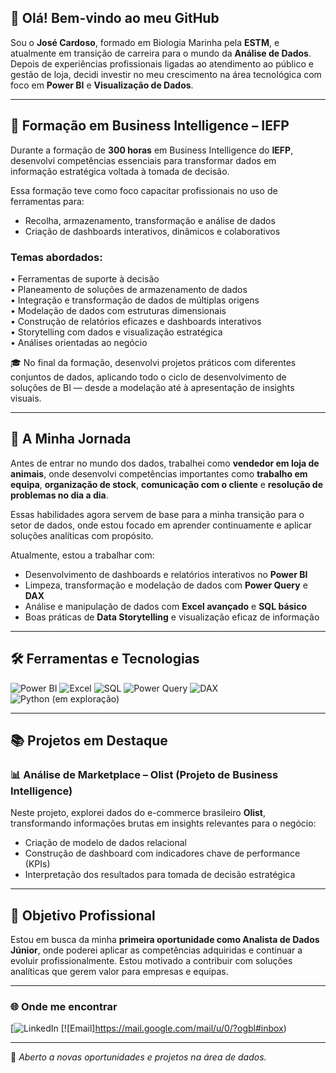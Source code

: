 ## 👋 Olá! Bem-vindo ao meu GitHub

Sou o **José Cardoso**, formado em Biologia Marinha pela **ESTM**, e atualmente em transição de carreira para o mundo da **Análise de Dados**. Depois de experiências profissionais ligadas ao atendimento ao público e gestão de loja, decidi investir no meu crescimento na área tecnológica com foco em **Power BI** e **Visualização de Dados**.

---

## 🔹 Formação em Business Intelligence – IEFP

Durante a formação de **300 horas** em Business Intelligence do **IEFP**, desenvolvi competências essenciais para transformar dados em informação estratégica voltada à tomada de decisão.

Essa formação teve como foco capacitar profissionais no uso de ferramentas para:

- Recolha, armazenamento, transformação e análise de dados  
- Criação de dashboards interativos, dinâmicos e colaborativos  

### Temas abordados:
• Ferramentas de suporte à decisão  
• Planeamento de soluções de armazenamento de dados  
• Integração e transformação de dados de múltiplas origens  
• Modelação de dados com estruturas dimensionais  
• Construção de relatórios eficazes e dashboards interativos  
• Storytelling com dados e visualização estratégica  
• Análises orientadas ao negócio  

🎓 No final da formação, desenvolvi projetos práticos com diferentes conjuntos de dados, aplicando todo o ciclo de desenvolvimento de soluções de BI — desde a modelação até à apresentação de insights visuais.

---

## 🚀 A Minha Jornada

Antes de entrar no mundo dos dados, trabalhei como **vendedor em loja de animais**, onde desenvolvi competências importantes como **trabalho em equipa**, **organização de stock**, **comunicação com o cliente** e **resolução de problemas no dia a dia**.

Essas habilidades agora servem de base para a minha transição para o setor de dados, onde estou focado em aprender continuamente e aplicar soluções analíticas com propósito.

Atualmente, estou a trabalhar com:

- Desenvolvimento de dashboards e relatórios interativos no **Power BI**  
- Limpeza, transformação e modelação de dados com **Power Query** e **DAX**  
- Análise e manipulação de dados com **Excel avançado** e **SQL básico**  
- Boas práticas de **Data Storytelling** e visualização eficaz de informação  

---

## 🛠️ Ferramentas e Tecnologias

![Power BI](https://img.shields.io/badge/-Power%20BI-F2C811?logo=powerbi&logoColor=black&style=flat-square)
![Excel](https://img.shields.io/badge/-Excel-217346?logo=microsoft-excel&logoColor=white&style=flat-square)
![SQL](https://img.shields.io/badge/-SQL-4479A1?logo=postgresql&logoColor=white&style=flat-square)
![Power Query](https://img.shields.io/badge/-Power%20Query-008272?logo=microsoft&logoColor=white&style=flat-square)
![DAX](https://img.shields.io/badge/-DAX-000000?logo=databricks&logoColor=white&style=flat-square)
![Python (em exploração)](https://img.shields.io/badge/-Python-3776AB?logo=python&logoColor=white&style=flat-square)

---

## 📚 Projetos em Destaque

### 📊 Análise de Marketplace – Olist (Projeto de Business Intelligence)

Neste projeto, explorei dados do e-commerce brasileiro **Olist**, transformando informações brutas em insights relevantes para o negócio:

- Criação de modelo de dados relacional  
- Construção de dashboard com indicadores chave de performance (KPIs)  
- Interpretação dos resultados para tomada de decisão estratégica  

---

## 🎯 Objetivo Profissional

Estou em busca da minha **primeira oportunidade como Analista de Dados Júnior**, onde poderei aplicar as competências adquiridas e continuar a evoluir profissionalmente. Estou motivado a contribuir com soluções analíticas que gerem valor para empresas e equipas.

---

### 🌐 Onde me encontrar

[![LinkedIn](https://www.linkedin.com/in/jos%C3%A9cardoso96/)
[![Email]https://mail.google.com/mail/u/0/?ogbl#inbox)

---

📌 *Aberto a novas oportunidades e projetos na área de dados.*
